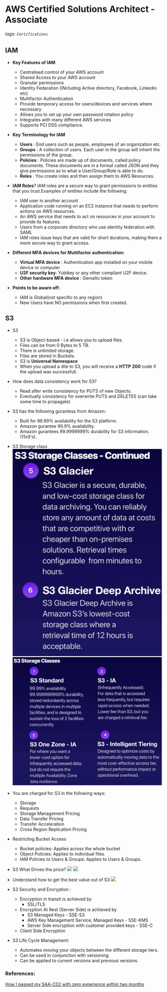 # AWS Certified Solutions Architect - Associate
###### tags: `Certifications`

## IAM


- **Key Features of IAM**
     - Centralised control of your AWS account
     - Shared Access to your AWS account
     - Granular permissions
     - Identity Federation (INcluding Active directory, Facebook, Linkedin etc)
     - Multifactor Authentication
     - Provide temporary access for users/devices and services where necessary.
     - Allows you to set up your own password rotation policy
     - Integrates with many different AWS services
     - Supports PCI DSS compliance.

- **Key Terminology for IAM**
     - **Users** : End users such as people, employees of an organization etc.
     - **Groups** : A collection of users. Each user in the group will inherit the permissions of the group.
     - **Policies** : Policies are made up of documents, called policy documents. These documents are in a format called JSON and they give permissions as to what a User/Group/Role is able to do.
     - **Roles** : You create roles and then assign them to AWS Resources.

- **IAM Roles**?
     IAM roles are a secure way to grant permissions to entities that you trust.Examples of entities include the following:
     - IAM user in another account
     - Application code running on an EC2 instance that needs to perform actions on AWS resources.
     - An AWS service that needs to act on resources in your account to provide its features.
     - Users from a corporate directory who use identity federation with SAML
     - IAM roles issue keys that are valid for short durations, making them a more secure way to grant access.
- **Different MFA devices for Multifactor authentication:**
    - **Virtual MFA device** : Authentication app installed on your mobile device or computer
    - **U2F security key**: Yubikey or any other compliant U2F device.
    - **Other hardware MFA device** : Gemalto token

- **Points to be aware off:**
   - IAM is Global(not specific to any region)
   - New Users have NO permissions when first created.
   
## S3
- S3
    - S3 is Object-based - i.e allows you to upload files.
    - Files can be from 0 Bytes to 5 TB.
    - There is unlimited storage.
    - Files are stored in Buckets.
    - S3 is **Universal Namespace**
    - When you upload a dile to S3, you will receive a **HTTP 200** code if the upload was successfull.
- How does data consistency work for S3?
    - Read after write consistency for PUTS of new Objects.
    - Eventually consistency for overwrite PUTS and DELETES (can take some time to propagate)

- S3 has the following gurantess from Amazon:
    - Built for 99.99% availability for the S3 platform.
    - Amazon gurantee 99.9% availability.
    - Amazon gurantees 99.9999999% durability for S3 information.(11x9's).

- S3 Storage class
 ![](images/S3-1.jpg)
 ![](images/S3-Storageclass.jpg)
 
- You are charged for S3 in the following ways:
    - Storage
    - Requests
    - Storage Management Pricing
    - Data Transfer Pricing
    - Transfer Acceleration
    - Cross Region Replication Pricing

- Restricting Bucket Access
    - Bucket policies: Applies across the whole bucket
    - Object Policies: Applies to individual files.
    - IAM Policies to Users & Groups: Applies to Users & Groups.

- S3 What Drives the price?
![](https://i.imgur.com/eGewEII.jpg)
![](https://i.imgur.com/qNTHABf.jpg)

- Understand how to get the best value out of S3
![](https://i.imgur.com/KIeJt7F.jpg)

- S3 Security and Encryption : 
    - Encryption in transit is achieved by
        - SSL/TLS
    - Encryption At Rest (Server Side) is achieved by
        - S3 Managed Keys - SSE-S3
        - AWS Key Management Service, Managed Keys - SSE-KMS
        - Server Side encryption with customer provided keys - SSE-C
    - Client Side Encryption
- S3 Life Cycle Management:
    - Automates moving your objects between the different storage tiers.
    - Can be used in conjunction with versioning.
    - Can be applied to current versions and previous versions.




### References:
[How I passed my SAA-C02 with zero experience within two months](https://towardsdatascience.com/how-i-passed-the-aws-certified-solutions-architect-saa-c02-with-zero-experience-within-two-months-ecc3fa5c1d28)


